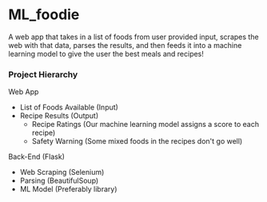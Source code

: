 # ML_foodie

A web app that takes in a list of foods from user provided input, scrapes the web with that data, parses the results, and then feeds it into a machine learning model to give the user the best meals and recipes!

### Project Hierarchy
Web App
- List of Foods Available (Input)
- Recipe Results (Output)
    - Recipe Ratings (Our machine learning model assigns a score to each recipe)
    - Safety Warning (Some mixed foods in the recipes don't go well)

Back-End (Flask)
- Web Scraping (Selenium)
- Parsing (BeautifulSoup)
- ML Model (Preferably library)